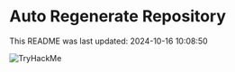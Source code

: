 # Auto Regenerate Repository

This README was last updated: 2024-10-16 10:08:50

 ![TryHackMe](https://tryhackme.com/badge/533634)